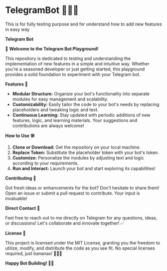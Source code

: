 # TelegramBot 🍌🍌🍌
This is for fully testing purpose and for understand how to add new features in easy way



**Telegram Bot**

🤖 **Welcome to the Telegram Bot Playground!**

This repository is dedicated to testing and understanding the implementation of new features in a simple and intuitive way. Whether you're a seasoned developer or just getting started, this playground provides a solid foundation to experiment with your Telegram bot.

**Features 🚀**

- **Modular Structure:** Organize your bot's functionality into separate modules for easy management and scalability.
- **Customizability:** Easily tailor the code to your bot's needs by replacing placeholders and tweaking logic and text.
- **Continuous Learning:** Stay updated with periodic additions of new features, logic, and learning materials. Your suggestions and contributions are always welcome!

**How to Use 🛠️**

1. **Clone or Download:** Get the repository on your local machine.
2. **Replace Token:** Substitute the placeholder token with your bot's token.
3. **Customize:** Personalize the modules by adjusting text and logic according to your requirements.
4. **Run and Interact:** Launch your bot and start exploring its capabilities!

**Contributing 🤝**

Got fresh ideas or enhancements for the bot? Don't hesitate to share them! Open an issue or submit a pull request to contribute. Your input is invaluable!

**Direct Contact 📩**

Feel free to reach out to me directly on Telegram for any questions, ideas, or discussions! Let's collaborate and innovate together! ✅

**License 📝**

This project is licensed under the MIT License, granting you the freedom to utilize, modify, and distribute the code as you see fit. No special licenses required, just bananas! 🍌🍌🍌

**Happy Bot Building! 🤖✨**